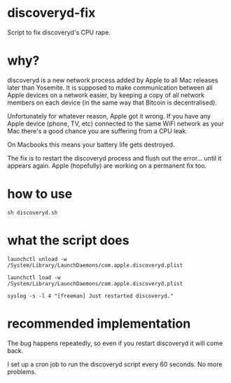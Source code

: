# discoveryd-fix
Script to fix discoveryd's CPU rape.

# why?
discoveryd is a new network process added by Apple to all Mac releases later than Yosemite. It is supposed to make communication between all Apple devices on a network easier, by keeping a copy of all network members on each device (in the same way that Bitcoin is decentralised).

Unfortunately for whatever reason, Apple got it wrong. If you have any Apple device (phone, TV, etc) connected to the same WiFi network as your Mac there's a good chance you are suffering from a CPU leak.

On Macbooks this means your battery life gets destroyed.

The fix is to restart the discoveryd process and flush out the error... until it appears again. Apple (hopefully) are working on a permanent fix too.

# how to use
`sh discoveryd.sh`

# what the script does
`launchctl unload -w /System/Library/LaunchDaemons/com.apple.discoveryd.plist`

`launchctl load -w /System/Library/LaunchDaemons/com.apple.discoveryd.plist`

`syslog -s -l 4 "[freeman] Just restarted discoveryd."`

# recommended implementation

The bug happens repeatedly, so even if you restart discoveryd it will come back.

I set up a cron job to run the discoveryd script every 60 seconds. No more problems.
